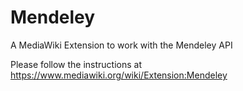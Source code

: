 # Mendeley
A MediaWiki Extension to work with the Mendeley API


Please follow the instructions at https://www.mediawiki.org/wiki/Extension:Mendeley
